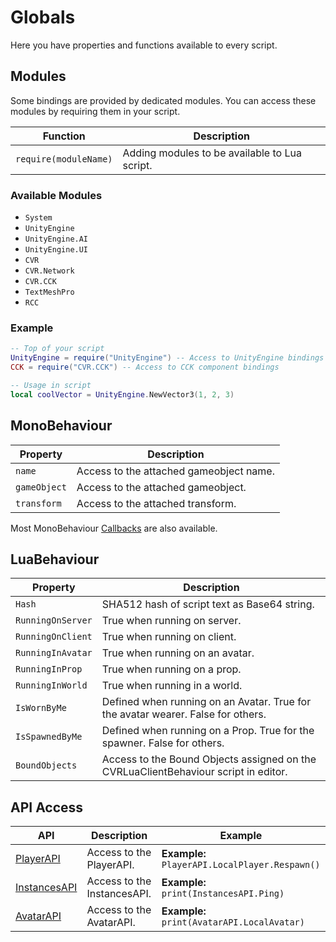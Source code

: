 # Globals
Here you have properties and functions available to every script.

## Modules
Some bindings are provided by dedicated modules. You can access these modules by requiring them in your script.

| Function              | Description                                   |
|-----------------------|-----------------------------------------------|
| `require(moduleName)` | Adding modules to be available to Lua script. |

### Available Modules
- `System`
- `UnityEngine`
- `UnityEngine.AI`
- `UnityEngine.UI`
- `CVR`
- `CVR.Network`
- `CVR.CCK`
- `TextMeshPro`
- `RCC`

### Example

```lua
-- Top of your script
UnityEngine = require("UnityEngine") -- Access to UnityEngine bindings
CCK = require("CVR.CCK") -- Access to CCK component bindings

-- Usage in script
local coolVector = UnityEngine.NewVector3(1, 2, 3)
```

## MonoBehaviour
| Property     | Description                             |
|--------------|-----------------------------------------|
| `name`       | Access to the attached gameobject name. |
| `gameObject` | Access to the attached gameobject.      |
| `transform`  | Access to the attached transform.       |

Most MonoBehaviour [Callbacks](callbacks.md) are also available.

## LuaBehaviour
| Property          | Description                                                                         |
|-------------------|-------------------------------------------------------------------------------------|
| `Hash`            | SHA512 hash of script text as Base64 string.                                        |
| `RunningOnServer` | True when running on server.                                                        |
| `RunningOnClient` | True when running on client.                                                        |
| `RunningInAvatar` | True when running on an avatar.                                                     |
| `RunningInProp`   | True when running on a prop.                                                        |
| `RunningInWorld`  | True when running in a world.                                                       |
| `IsWornByMe`      | Defined when running on an Avatar. True for the avatar wearer. False for others.    |
| `IsSpawnedByMe`   | Defined when running on a Prop. True for the spawner. False for others.             |
| `BoundObjects`    | Access to the Bound Objects assigned on the CVRLuaClientBehaviour script in editor. |

## API Access

| API                              | Description                 | Example                                        |
|----------------------------------|-----------------------------|------------------------------------------------|
| [PlayerAPI](player-api.md)       | Access to the PlayerAPI.    | **Example:** `PlayerAPI.LocalPlayer.Respawn()` |
| [InstancesAPI](instances-api.md) | Access to the InstancesAPI. | **Example:** `print(InstancesAPI.Ping)`        |
| [AvatarAPI](avatar-api.md)       | Access to the AvatarAPI.    | **Example:** `print(AvatarAPI.LocalAvatar)`    |